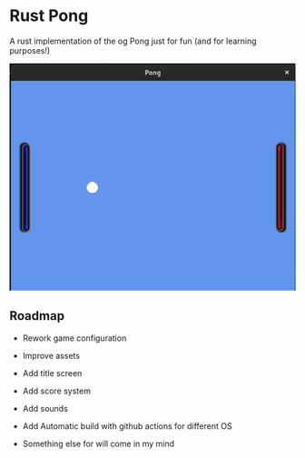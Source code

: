 # Rust Pong

A rust implementation of the og Pong just for fun (and for learning purposes!)

![image info](./docs/screen.png)


## Roadmap

- Rework game configuration

- Improve assets

- Add title screen

- Add score system

- Add sounds

- Add Automatic build with github actions for different OS

- Something else for will come in my mind